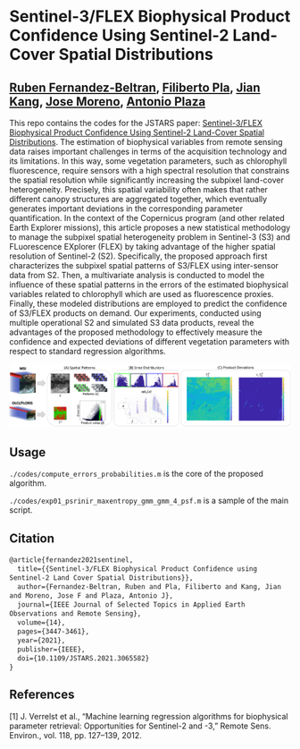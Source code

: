 # Sentinel-3/FLEX Biophysical Product Confidence Using Sentinel-2 Land-Cover Spatial Distributions

[Ruben Fernandez-Beltran](https://scholar.google.es/citations?user=pdzJmcQAAAAJ&hl=es), [Filiberto Pla](https://scholar.google.es/citations?user=mSSPcAMAAAAJ&hl=es), [Jian Kang](https://github.com/jiankang1991), [Jose Moreno](https://www.researchgate.net/profile/Jose-Moreno-39), [Antonio Plaza](https://www.umbc.edu/rssipl/people/aplaza/)
---

This repo contains the codes for the JSTARS paper: [Sentinel-3/FLEX Biophysical Product Confidence Using Sentinel-2 Land-Cover Spatial Distributions](https://ieeexplore.ieee.org/abstract/document/9376247). The estimation of biophysical variables from remote sensing data raises important challenges in terms of the acquisition technology and its limitations. In this way, some vegetation parameters, such as chlorophyll fluorescence, require sensors with a high spectral resolution that constrains the spatial resolution while significantly increasing the subpixel land-cover heterogeneity. Precisely, this spatial variability often makes that rather different canopy structures are aggregated together, which eventually generates important deviations in the corresponding parameter quantification. In the context of the Copernicus program (and other related Earth Explorer missions), this article proposes a new statistical methodology to manage the subpixel spatial heterogeneity problem in Sentinel-3 (S3) and FLuorescence EXplorer (FLEX) by taking advantage of the higher spatial resolution of Sentinel-2 (S2). Specifically, the proposed approach first characterizes the subpixel spatial patterns of S3/FLEX using inter-sensor data from S2. Then, a multivariate analysis is conducted to model the influence of these spatial patterns in the errors of the estimated biophysical variables related to chlorophyll which are used as fluorescence proxies. Finally, these modeled distributions are employed to predict the confidence of S3/FLEX products on demand. Our experiments, conducted using multiple operational S2 and simulated S3 data products, reveal the advantages of the proposed methodology to effectively measure the confidence and expected deviations of different vegetation parameters with respect to standard regression algorithms.


![alt text](./framework.png)


## Usage

`./codes/compute_errors_probabilities.m` is the core of the proposed algorithm.

`./codes/exp01_psrinir_maxentropy_gmm_gmm_4_psf.m` is a sample of the main script.

## Citation

```
@article{fernandez2021sentinel,
  title={{Sentinel-3/FLEX Biophysical Product Confidence using Sentinel-2 Land Cover Spatial Distributions}},
  author={Fernandez-Beltran, Ruben and Pla, Filiberto and Kang, Jian and Moreno, Jose F and Plaza, Antonio J},
  journal={IEEE Journal of Selected Topics in Applied Earth Observations and Remote Sensing},
  volume={14},
  pages={3447-3461},
  year={2021},  
  publisher={IEEE},
  doi={10.1109/JSTARS.2021.3065582}
}
```

## References

[1] J. Verrelst et al., “Machine learning regression algorithms for biophysical parameter retrieval: Opportunities for Sentinel-2 and -3,” Remote Sens. Environ., vol. 118, pp. 127–139, 2012.


